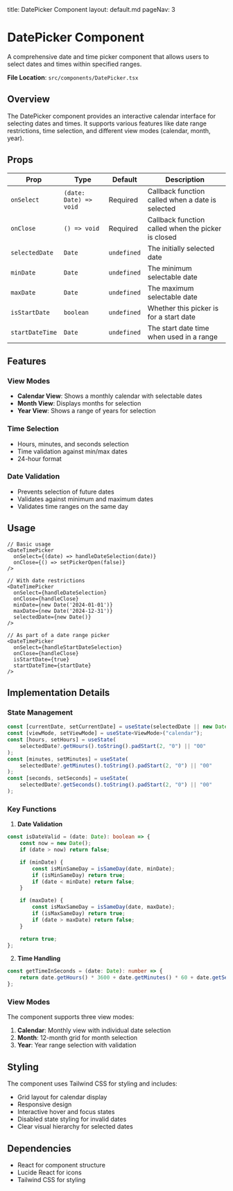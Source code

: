 <frontmatter>
title: DatePicker Component
layout: default.md
pageNav: 3
</frontmatter>

# DatePicker Component

A comprehensive date and time picker component that allows users to select dates and times within specified ranges.

**File Location**: `src/components/DatePicker.tsx`

## Overview

The DatePicker component provides an interactive calendar interface for selecting dates and times. It supports various features like date range restrictions, time selection, and different view modes (calendar, month, year).

## Props

| Prop            | Type                   | Default     | Description                                        |
| --------------- | ---------------------- | ----------- | -------------------------------------------------- |
| `onSelect`      | `(date: Date) => void` | Required    | Callback function called when a date is selected   |
| `onClose`       | `() => void`           | Required    | Callback function called when the picker is closed |
| `selectedDate`  | `Date`                 | `undefined` | The initially selected date                        |
| `minDate`       | `Date`                 | `undefined` | The minimum selectable date                        |
| `maxDate`       | `Date`                 | `undefined` | The maximum selectable date                        |
| `isStartDate`   | `boolean`              | `undefined` | Whether this picker is for a start date            |
| `startDateTime` | `Date`                 | `undefined` | The start date time when used in a range           |

## Features

### View Modes

-   **Calendar View**: Shows a monthly calendar with selectable dates
-   **Month View**: Displays months for selection
-   **Year View**: Shows a range of years for selection

### Time Selection

-   Hours, minutes, and seconds selection
-   Time validation against min/max dates
-   24-hour format

### Date Validation

-   Prevents selection of future dates
-   Validates against minimum and maximum dates
-   Validates time ranges on the same day

## Usage

```tsx
// Basic usage
<DateTimePicker
  onSelect={(date) => handleDateSelection(date)}
  onClose={() => setPickerOpen(false)}
/>

// With date restrictions
<DateTimePicker
  onSelect={handleDateSelection}
  onClose={handleClose}
  minDate={new Date('2024-01-01')}
  maxDate={new Date('2024-12-31')}
  selectedDate={new Date()}
/>

// As part of a date range picker
<DateTimePicker
  onSelect={handleStartDateSelection}
  onClose={handleClose}
  isStartDate={true}
  startDateTime={startDate}
/>
```

## Implementation Details

### State Management

```typescript
const [currentDate, setCurrentDate] = useState(selectedDate || new Date());
const [viewMode, setViewMode] = useState<ViewMode>("calendar");
const [hours, setHours] = useState(
    selectedDate?.getHours().toString().padStart(2, "0") || "00"
);
const [minutes, setMinutes] = useState(
    selectedDate?.getMinutes().toString().padStart(2, "0") || "00"
);
const [seconds, setSeconds] = useState(
    selectedDate?.getSeconds().toString().padStart(2, "0") || "00"
);
```

### Key Functions

1. **Date Validation**

```typescript
const isDateValid = (date: Date): boolean => {
    const now = new Date();
    if (date > now) return false;

    if (minDate) {
        const isMinSameDay = isSameDay(date, minDate);
        if (isMinSameDay) return true;
        if (date < minDate) return false;
    }

    if (maxDate) {
        const isMaxSameDay = isSameDay(date, maxDate);
        if (isMaxSameDay) return true;
        if (date > maxDate) return false;
    }

    return true;
};
```

2. **Time Handling**

```typescript
const getTimeInSeconds = (date: Date): number => {
    return date.getHours() * 3600 + date.getMinutes() * 60 + date.getSeconds();
};
```

### View Modes

The component supports three view modes:

1. **Calendar**: Monthly view with individual date selection
2. **Month**: 12-month grid for month selection
3. **Year**: Year range selection with validation

## Styling

The component uses Tailwind CSS for styling and includes:

-   Grid layout for calendar display
-   Responsive design
-   Interactive hover and focus states
-   Disabled state styling for invalid dates
-   Clear visual hierarchy for selected dates

## Dependencies

-   React for component structure
-   Lucide React for icons
-   Tailwind CSS for styling
